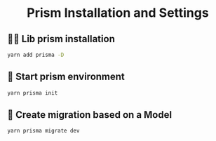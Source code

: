 <h1 align="center">Prism Installation and Settings</h1>


## 👩‍💻 Lib prism installation

```bash
yarn add prisma -D
```

## 🔁  Start prism environment

```bash
yarn prisma init
```

## 🔁  Create migration based on a Model

```bash
yarn prisma migrate dev
```
